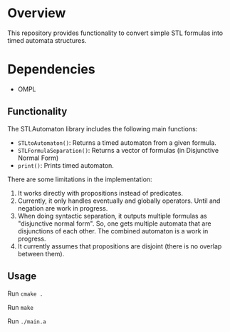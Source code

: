 # Overview

This repository provides functionality to convert simple STL formulas into timed automata structures.

# Dependencies
- OMPL

## Functionality

The STLAutomaton library includes the following main functions:

- `STLtoAutomaton()`: Returns a timed automaton from a given formula.
- `STLFormulaSeparation()`: Returns a vector of formulas (in Disjunctive Normal Form)
- `print()`: Prints timed automaton.

There are some limitations in the implementation:

1. It works directly with propositions instead of predicates.
1. Currently, it only handles eventually and globally operators. Until and negation are work in progress.
2. When doing syntactic separation, it outputs multiple formulas as "disjunctive normal form". So, one gets multiple automata that are disjunctions of each other. The combined automaton is a work in progress.
3. It currently assumes that propositions are disjoint (there is no overlap between them).

## Usage

Run `cmake .`

Run `make`

Run `./main.a`
